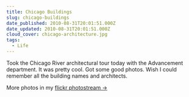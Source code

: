 ```yaml
---
title: Chicago Buildings
slug: chicago-buildings
date_published: 2010-08-31T20:01:51.000Z
date_updated: 2010-08-31T20:01:51.000Z
cloud_cover: chicago-architecture.jpg
tags:
  - Life
---
```


Took the Chicago River architectural tour today with the Advancement department. It was pretty cool. Got some good photos. Wish I could remember all the building names and architects.

More photos in my [flickr photostream →](http://www.flickr.com/photos/asilentthing/)
